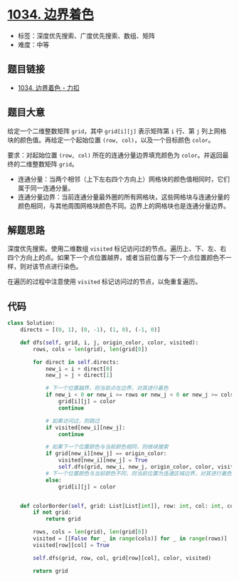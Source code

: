 # [1034. 边界着色](https://leetcode.cn/problems/coloring-a-border/)

- 标签：深度优先搜索、广度优先搜索、数组、矩阵
- 难度：中等

## 题目链接

- [1034. 边界着色 - 力扣](https://leetcode.cn/problems/coloring-a-border/)

## 题目大意

给定一个二维整数矩阵 `grid`，其中 `grid[i][j]` 表示矩阵第 `i` 行、第 `j` 列上网格块的颜色值。再给定一个起始位置 `(row, col)`，以及一个目标颜色 `color`。

要求：对起始位置 `(row, col)` 所在的连通分量边界填充颜色为 `color`。并返回最终的二维整数矩阵 `grid`。

- 连通分量：当两个相邻（上下左右四个方向上）网格块的颜色值相同时，它们属于同一连通分量。
- 连通分量边界：当前连通分量最外圈的所有网格块，这些网格块与连通分量的颜色相同，与其他周围网格块颜色不同。边界上的网格块也是连通分量边界。

## 解题思路

深度优先搜索。使用二维数组 `visited` 标记访问过的节点。遍历上、下、左、右四个方向上的点。如果下一个点位置越界，或者当前位置与下一个点位置颜色不一样，则对该节点进行染色。

在遍历的过程中注意使用 `visited` 标记访问过的节点，以免重复遍历。

## 代码

```python
class Solution:
    directs = [(0, 1), (0, -1), (1, 0), (-1, 0)]

    def dfs(self, grid, i, j, origin_color, color, visited):
        rows, cols = len(grid), len(grid[0])

        for direct in self.directs:
            new_i = i + direct[0]
            new_j = j + direct[1]

            # 下一个位置越界，则当前点在边界，对其进行着色
            if new_i < 0 or new_i >= rows or new_j < 0 or new_j >= cols:
                grid[i][j] = color
                continue

            # 如果访问过，则跳过
            if visited[new_i][new_j]:
                continue

            # 如果下一个位置颜色与当前颜色相同，则继续搜索
            if grid[new_i][new_j] == origin_color:
                visited[new_i][new_j] = True
                self.dfs(grid, new_i, new_j, origin_color, color, visited)
            # 下一个位置颜色与当前颜色不同，则当前位置为连通区域边界，对其进行着色
            else:
                grid[i][j] = color


    def colorBorder(self, grid: List[List[int]], row: int, col: int, color: int) -> List[List[int]]:
        if not grid:
            return grid

        rows, cols = len(grid), len(grid[0])
        visited = [[False for _ in range(cols)] for _ in range(rows)]
        visited[row][col] = True

        self.dfs(grid, row, col, grid[row][col], color, visited)

        return grid
```

